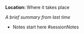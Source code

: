 **Location:** Where it takes place

*A brief summary from last time*

- Notes start here
#sessionNotes